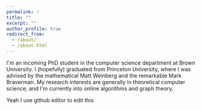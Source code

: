 ```yaml
---
permalink: /
title: ""
excerpt: ""
author_profile: true
redirect_from: 
  - /about/
  - /about.html
---
```


I'm an incoming PhD student in the computer science department at Brown University. I (hopefully) graduated from Princeton University, where I was advised by the mathematical Matt Weinberg and the remarkable Mark Braverman. My research interests are generally in theoretical computer science, and I'm currently into online algorithms and graph theory.
  
Yeah I use github editor to edit this
